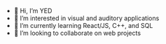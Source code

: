 - 👋 Hi, I’m YED
- 👀 I’m interested in visual and auditory applications
- 🌱 I’m currently learning React/JS, C++, and SQL
- 💞️ I’m looking to collaborate on web projects

<!---
sourcyed/sourcyed is a ✨ special ✨ repository because its `README.md` (this file) appears on your GitHub profile.
You can click the Preview link to take a look at your changes.
--->
